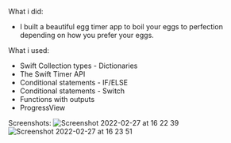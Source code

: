 What i did: 
* I built a beautiful egg timer app to boil your eggs to perfection depending on how you prefer your eggs. 

What i used: 
* Swift Collection types - Dictionaries
* The Swift Timer API
* Conditional statements - IF/ELSE
* Conditional statements - Switch
* Functions with outputs
* ProgressView

Screenshots: 
![Screenshot 2022-02-27 at 16 22 39](https://user-images.githubusercontent.com/70465614/155884597-caf1e6dd-afef-4619-ba9e-e1b02a4b26b0.png)
![Screenshot 2022-02-27 at 16 23 51](https://user-images.githubusercontent.com/70465614/155884600-d9782c54-8e80-42c8-9454-1d25e7cc29da.png)
